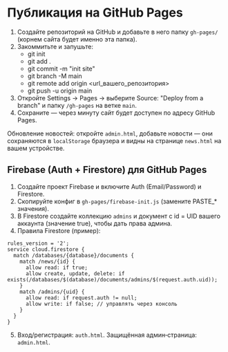 # Публикация на GitHub Pages

1. Создайте репозиторий на GitHub и добавьте в него папку `gh-pages/` (корнем сайта будет именно эта папка).
2. Закоммитьте и запушьте:
   - git init
   - git add .
   - git commit -m "init site"
   - git branch -M main
   - git remote add origin <url_вашего_репозитория>
   - git push -u origin main
3. Откройте Settings → Pages → выберите Source: "Deploy from a branch" и папку `/gh-pages` на ветке `main`.
4. Сохраните — через минуту сайт будет доступен по адресу GitHub Pages.

Обновление новостей: откройте `admin.html`, добавьте новости — они сохраняются в `localStorage` браузера и видны на странице `news.html` на вашем устройстве.

## Firebase (Auth + Firestore) для GitHub Pages
1. Создайте проект Firebase и включите Auth (Email/Password) и Firestore.
2. Скопируйте конфиг в `gh-pages/firebase-init.js` (замените PASTE_* значения).
3. В Firestore создайте коллекцию `admins` и документ с id = UID вашего аккаунта (значение true), чтобы дать права админа.
4. Правила Firestore (пример):
```
rules_version = '2';
service cloud.firestore {
  match /databases/{database}/documents {
    match /news/{id} {
      allow read: if true;
      allow create, update, delete: if exists(/databases/$(database)/documents/admins/$(request.auth.uid));
    }
    match /admins/{uid} {
      allow read: if request.auth != null;
      allow write: if false; // управлять через консоль
    }
  }
}
```
5. Вход/регистрация: `auth.html`. Защищённая админ‑страница: `admin.html`.
